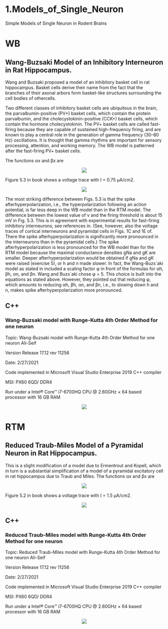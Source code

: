 # 1.Models_of_Single_Neuron
Simple Models of Single Neuron in Rodent Brains  
# WB
## Wang-Buzsaki Model of an Inhibitory Interneuron in Rat Hippocampus.

Wang and Buzsaki proposed a model of an inhibitory basket cell in rat hippocampus. Basket cells derive their name from the fact that the branches of their
axonal arbors form basket-like structures surrounding the cell bodies of othercells.

Two different classes of inhibitory basket cells are ubiquitous in the brain, the parvalbumin-positive (PV+) basket cells, which contain the protein parvalbumin, and the cholecystokinin-positive (CCK+) basket cells, which contain the hormone cholecystokinin. The PV+ basket cells are called fast-firing because they are capable of sustained high-frequency firing, and are known to play a central role in the generation of gamma frequency (30–80 Hz) oscillations. It is thought that gamma rhythms are important for sensory processing, attention, and working memory. The WB model is patterned after the fast-firing PV+ basket cells.

 The functions αx and βx are
 
<p align="center">
 <img src="https://github.com/aliseif321/1.Models_of_Single_Neuron/blob/main/1.____(WB)______Wang-Buzsaki%20Model%20Single%20Neuron/Book/2.png?raw=true" >
 </p>

Figure 5.3 in book shows a voltage trace with I = 0.75 μA/cm2.

<p align="center">
 <img src="https://github.com/aliseif321/1.Models_of_Single_Neuron/blob/main/1.____(WB)______Wang-Buzsaki%20Model%20Single%20Neuron/Book/1.png?raw=true" >
 </p>

The most striking difference between Figs. 5.3 is that the spike afterhyperpolarization, i.e., the hyperpolarization following an action potential, is far less deep in the WB model than in the RTM model. The difference between the lowest value of v and the firing threshold is about 15 mV in Fig. 5.3. This is in agreement with experimental results for fast-firing inhibitory interneurons; see references in. (See, however, also the voltage traces of cortical interneurons and pyramidal cells in Figs. 1C and 1E of. There the spike afterhyperpolarization is significantly more pronounced in the interneurons than in the pyramidal cells.) The spike afterhyperpolarization is less pronounced for the WB model than for the RTM model because the maximal conductance densities gNa and gK are smaller. Deeper afterhyperpolarization would be obtained if gNa and gK were raised (exercise 5), or h and n made slower. In fact, the Wang-Buzs´aki model as stated in included a scaling factor φ in front of the formulas for αh, βh, αn, and βn. Wang and Buzs´aki chose φ = 5. This choice is built into the equations as stated above. However, they pointed out that reducing φ, which amounts to reducing αh, βh, αn, and βn, i.e., to slowing down h and n, makes spike afterhyperpolarization more pronounced.


## C++
### Wang-Buzsaki model with Runge-Kutta 4th Order Method for one neuron




Topic: Wang-Buzsaki model with Runge-Kutta 4th Order Method for one neuron    Ali-Seif



Version Release 17.12 rev 11256



Date: 2/27/2021



Code implemented in Microsoft Visual Studio Enterprise 2019 C++ compiler



MSI: PX60 6QD/ DDR4



Run under a Intel® Core™ i7-6700HQ CPU @ 2.60GHz × 64 based processor with 16 GB RAM



<p align="center">
 <img src="https://github.com/aliseif321/1.Models_of_Single_Neuron/blob/main/1.____(WB)______Wang-Buzsaki%20Model%20Single%20Neuron/C++/Picture/pic1.png?raw=true" >
 </p>
 
 
 
 
 
 # RTM
## Reduced Traub-Miles Model of a Pyramidal Neuron in Rat Hippocampus.

This is a slight modification of a model due to Ermentrout and Kopell, which in turn is a substantial simplification of a model of a pyramidal excitatory cell in rat hippocampus due to Traub and Miles. The functions αx and βx are
 
<p align="center">
 <img src="https://github.com/aliseif321/1.Models_of_Single_Neuron/blob/main/2.____(RTM)______Reduced%20Traub-Miles%20Model%20Single%20Neuron/Book/2.png?raw=true" >
 </p>

Figure 5.2 in book shows a voltage trace with I = 1.5 μA/cm2.

<p align="center">
 <img src="https://github.com/aliseif321/1.Models_of_Single_Neuron/blob/main/2.____(RTM)______Reduced%20Traub-Miles%20Model%20Single%20Neuron/Book/1.png?raw=true" >
 </p>

## C++
### Reduced Traub-Miles model with Runge-Kutta 4th Order Method for one neuron




Topic: Reduced Traub-Miles model with Runge-Kutta 4th Order Method for one neuron    Ali-Seif



Version Release 17.12 rev 11256



Date: 2/27/2021



Code implemented in Microsoft Visual Studio Enterprise 2019 C++ compiler



MSI: PX60 6QD/ DDR4



Run under a Intel® Core™ i7-6700HQ CPU @ 2.60GHz × 64 based processor with 16 GB RAM



<p align="center">
 <img src="https://github.com/aliseif321/1.Models_of_Single_Neuron/blob/main/2.____(RTM)______Reduced%20Traub-Miles%20Model%20Single%20Neuron/C++/Picture/1.png?raw=true" >
 </p>

